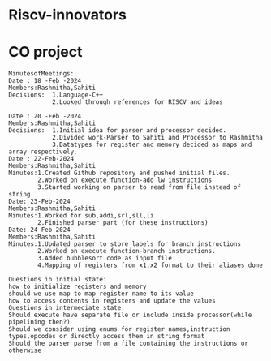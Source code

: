 # Riscv-innovators
# CO project

    MinutesofMeetings:
    Date : 18 -Feb -2024
    Members:Rashmitha,Sahiti
    Decisions:  1.Language-C++
                2.Looked through references for RISCV and ideas
        
    Date : 20 -Feb -2024
    Members:Rashmitha,Sahiti
    Decisions:  1.Initial idea for parser and processor decided.
                2.Divided work-Parser to Sahiti and Processor to Rashmitha
                3.Datatypes for register and memory decided as maps and array respectively.
    Date : 22-Feb-2024
    Members:Rashmitha,Sahiti
    Minutes:1.Created Github repository and pushed initial files.
            2.Worked on execute function-add lw instructions
            3.Started working on parser to read from file instead of string
    Date: 23-Feb-2024
    Members:Rashmitha,Sahiti
    Minutes:1.Worked for sub,addi,srl,sll,li
            2.Finished parser part (for these instructions)
    Date: 24-Feb-2024
    Members:Rashmitha,Sahiti
    Minutes:1.Updated parser to store labels for branch instructions
            2.Worked on execute function-branch instructions.
            3.Added bubblesort code as input file
            4.Mapping of registers from x1,x2 format to their aliases done
    
    Questions in initial state:
    how to initialize registers and memory
    should we use map to map register name to its value 
    how to access contents in registers and update the values
    Questions in intermediate state:
    Should execute have separate file or include inside processor(while pipelining then?)
    Should we consider using enums for register names,instruction types,opcodes or directly access them in string format
    Should the parser parse from a file containing the instructions or otherwise
